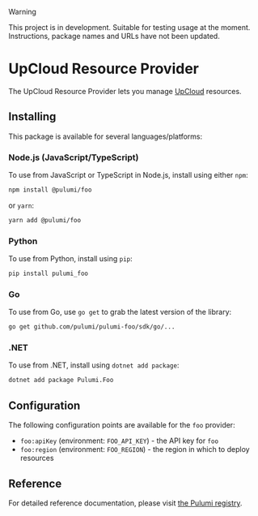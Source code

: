 > [!WARNING]
> This project is in development. Suitable for testing usage at the moment. Instructions, package names and URLs have not been updated.

# UpCloud Resource Provider

The UpCloud Resource Provider lets you manage [UpCloud](https://upcloud.com/) resources.

## Installing

This package is available for several languages/platforms:

### Node.js (JavaScript/TypeScript)

To use from JavaScript or TypeScript in Node.js, install using either `npm`:

```bash
npm install @pulumi/foo
```

or `yarn`:

```bash
yarn add @pulumi/foo
```

### Python

To use from Python, install using `pip`:

```bash
pip install pulumi_foo
```

### Go

To use from Go, use `go get` to grab the latest version of the library:

```bash
go get github.com/pulumi/pulumi-foo/sdk/go/...
```

### .NET

To use from .NET, install using `dotnet add package`:

```bash
dotnet add package Pulumi.Foo
```

## Configuration

The following configuration points are available for the `foo` provider:

- `foo:apiKey` (environment: `FOO_API_KEY`) - the API key for `foo`
- `foo:region` (environment: `FOO_REGION`) - the region in which to deploy resources

## Reference

For detailed reference documentation, please visit [the Pulumi registry](https://www.pulumi.com/registry/packages/foo/api-docs/).
